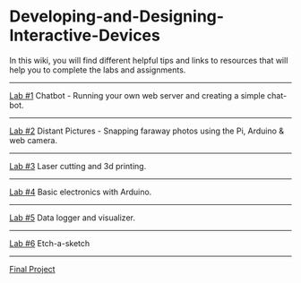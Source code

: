 # Developing-and-Designing-Interactive-Devices

In this wiki, you will find different helpful tips and links to resources that will help you to complete the labs and assignments.

---
[Lab #1](https://github.com/FAR-Lab/Developing-and-Designing-Interactive-Devices/wiki/Lab-%231) Chatbot - Running your own web server and creating a simple chat-bot.


---
[Lab #2](https://github.com/FAR-Lab/Developing-and-Designing-Interactive-Devices/wiki/Lab-%232) Distant Pictures - Snapping faraway photos using the Pi, Arduino & web camera.

---
[Lab #3](https://github.com/FAR-Lab/Developing-and-Designing-Interactive-Devices/wiki/Lab3-Laser-Cutting-and-3d-Printing) Laser cutting and 3d printing.


---
[Lab #4](https://github.com/FAR-Lab/Developing-and-Designing-Interactive-Devices/wiki/Lab-%234) Basic electronics with Arduino.


---
[Lab #5](https://github.com/FAR-Lab/Developing-and-Designing-Interactive-Devices/wiki/Lab-%235) Data logger and visualizer.

---
[Lab #6](https://github.com/FAR-Lab/Developing-and-Designing-Interactive-Devices/wiki/Lab-%236) Etch-a-sketch 


---
[Final Project](https://github.com/FAR-Lab/Developing-and-Designing-Interactive-Devices/wiki/Final-Project)
<!--1. The first assignments are all about the [Interaction Engine](https://github.com/nikmart/interaction-engine/wiki) please follow the link to the wiki pages./-->